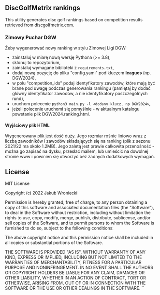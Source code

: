 ## DiscGolfMetrix rankings

This utility generates disc golf rankings based on competition results retrieved from discgolfmetrix.com.

### Zimowy Puchar DGW

Żeby wygenerować nowy ranking w stylu Zimowej Ligi DGW:
 - zainstaluj w miarę nową wersję Pythona (>= 3.8),
 - sklonuj to repozytorium,
 - zainstaluj wymagane biblioteki z ``requirements.txt``,
 - dodaj nową pozycję do pliku "config.yaml" pod kluczem **leagues** (np. DGW2024),
 - w polu "competition_ids" podaj identyfikatory zawodów, które mają być brane pod uwagę podczas generowania rankingu (pamiętaj by dodać główny identyfikator zawodów, a nie identyfikatory poszczególnych rund),
 - uruchom polecenie ``python3 main.py -l <dodany klucz, np DGW2024>``,
 - jeżeli polecenie uruchomi się pomyślnie - w aktualnym katalogu powstanie plik DGW2024.ranking.html.

#### Wyjściowy plik HTML

Wygenerowany plik jest dość duży. Jego rozmiar rośnie liniowo wraz z liczbą zawodników i zawodów składających się na ranking (plik z sezonu 2021/22 ma około 1.2MB). Jego zaletą jest prawie całkowita przenośność - można go zapisać na dysku, przesłać mailem, lub umieścić na dowolnej stronie www i powinien się otworzyć bez żadnych dodatkowych wymagań.


## License

MIT License

Copyright (c) 2022 Jakub Wroniecki

Permission is hereby granted, free of charge, to any person obtaining a copy
of this software and associated documentation files (the "Software"), to deal
in the Software without restriction, including without limitation the rights
to use, copy, modify, merge, publish, distribute, sublicense, and/or sell
copies of the Software, and to permit persons to whom the Software is
furnished to do so, subject to the following conditions:

The above copyright notice and this permission notice shall be included in all
copies or substantial portions of the Software.

THE SOFTWARE IS PROVIDED "AS IS", WITHOUT WARRANTY OF ANY KIND, EXPRESS OR
IMPLIED, INCLUDING BUT NOT LIMITED TO THE WARRANTIES OF MERCHANTABILITY,
FITNESS FOR A PARTICULAR PURPOSE AND NONINFRINGEMENT. IN NO EVENT SHALL THE
AUTHORS OR COPYRIGHT HOLDERS BE LIABLE FOR ANY CLAIM, DAMAGES OR OTHER
LIABILITY, WHETHER IN AN ACTION OF CONTRACT, TORT OR OTHERWISE, ARISING FROM,
OUT OF OR IN CONNECTION WITH THE SOFTWARE OR THE USE OR OTHER DEALINGS IN THE
SOFTWARE.
``

